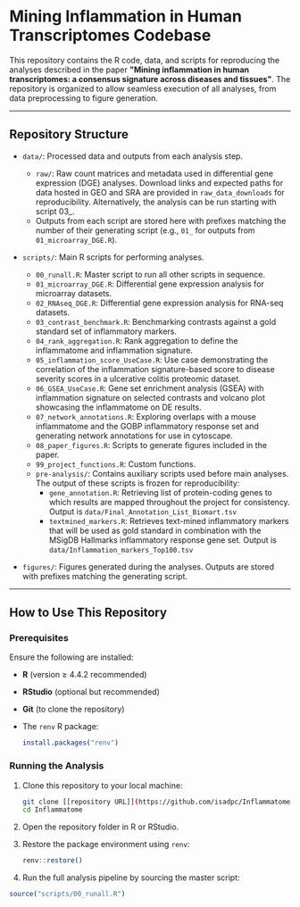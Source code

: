 # Mining Inflammation in Human Transcriptomes Codebase

This repository contains the R code, data, and scripts for reproducing the analyses described in the paper **"Mining inflammation in human transcriptomes: a consensus signature across diseases and tissues"**. The repository is organized to allow seamless execution of all analyses, from data preprocessing to figure generation.

---

## Repository Structure

- `data/`: Processed data and outputs from each analysis step.
  - `raw/`: Raw count matrices and metadata used in differential gene expression (DGE) analyses. Download links and expected paths for data hosted in GEO and SRA are provided in `raw_data_downloads` for reproducibility. Alternatively, the analysis can be run starting with script 03_.
  - Outputs from each script are stored here with prefixes matching the number of their generating script (e.g., `01_` for outputs from `01_microarray_DGE.R`).

- `scripts/`: Main R scripts for performing analyses.
  - `00_runall.R`: Master script to run all other scripts in sequence.
  - `01_microarray_DGE.R`: Differential gene expression analysis for microarray datasets.
  - `02_RNAseq_DGE.R`: Differential gene expression analysis for RNA-seq datasets.
  - `03_contrast_benchmark.R`: Benchmarking contrasts against a gold standard set of inflammatory markers.
  - `04_rank_aggregation.R`: Rank aggregation to define the inflammatome and inflammation signature.
  - `05_inflammation_score_UseCase.R`: Use case demonstrating the correlation of the inflammation signature-based score to disease severity scores in a ulcerative colitis proteomic dataset.
  - `06_GSEA_UseCase.R`: Gene set enrichment analysis (GSEA) with inflammation signature on selected contrasts and volcano plot showcasing the inflammatome on DE results.
  - `07_network_annotations.R`: Exploring overlaps with a mouse inflammatome and the GOBP inflammatory response set and generating network annotations for use in cytoscape.
  - `08_paper_figures.R`: Scripts to generate figures included in the paper.
  - `99_project_functions.R`: Custom functions.
  - `pre-analysis/`: Contains auxiliary scripts used before main analyses. The output of these scripts is frozen for reproducibility:
    - `gene_annotation.R`: Retrieving list of protein-coding genes to which results are mapped throughout the project for consistency. Output is `data/Final_Annotation_List_Biomart.tsv`
    - `textmined_markers.R`: Retrieves text-mined inflammatory markers that will be used as gold standard in combination with the MSigDB Hallmarks inflammatory response gene set. Output is `data/Inflammation_markers_Top100.tsv`

- `figures/`: Figures generated during the analyses. Outputs are stored with prefixes matching the generating script.

---

## How to Use This Repository

### Prerequisites
Ensure the following are installed:
- **R** (version ≥ 4.4.2 recommended)  
- **RStudio** (optional but recommended)  
- **Git** (to clone the repository)  
- The `renv` R package:
  
  ```r
  install.packages("renv")

### Running the Analysis
1. Clone this repository to your local machine:
    
   ```bash
   git clone [[repository URL]](https://github.com/isadpc/Inflammatome.git)
   cd Inflammatome
2. Open the repository folder in R or RStudio.
3. Restore the package environment using `renv`:
   
   ```r
   renv::restore()
4. Run the full analysis pipeline by sourcing the master script:

  ```r
  source("scripts/00_runall.R")


